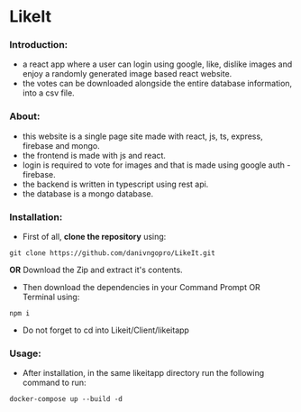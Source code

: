 # LikeIt


### Introduction:

-	a react app where a user can login using google, like, dislike images and enjoy a randomly generated image based react website.
-	the votes can be downloaded alongside the entire database information, into a csv file.

### About:

-	this website is a single page site made with react, js, ts, express, firebase and mongo.
-	the frontend is made with js and react.
-	login is required to vote for images and that is made using google auth - firebase.
-	the backend is written in typescript using rest api.
-	the database is a mongo database.


### Installation:

-	First of all, **clone the repository** using:
```
git clone https://github.com/danivngopro/LikeIt.git
``` 
**OR**
Download the Zip and extract it's contents.

-	Then download the dependencies in your Command Prompt OR Terminal using:
```
npm i
```
- Do not forget to cd into Likeit/Client/likeitapp


### Usage:

-	After installation, in the same likeitapp directory run the following command to run:
```
docker-compose up --build -d
```
